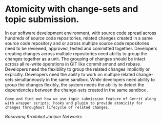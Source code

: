# Atomicity with change-sets and topic submission.

In our software development environment, with source code spread across hundreds of source code repositories,  related  changes created in a same source code repository and  or across multiple source code repositories need to be reviewed, approved, tested  and committed together.  Developers creating changes across multiple repositories need ability to group the changes together as a unit. The grouping of changes should be intact across all re-write operations in GIT like commit amend and rebase.  Developers need the flexibility to group the related changes implicitly or explicitly. Developers need the ability to work on multiple related change-sets simultaneously in the same sandbox. While developers need ability to group the changes flexibly, the system needs the ability to detect the dependencies between the change-sets  created in the same sandbox .

    Come and find out how we use topic submission feature of Gerrit along with wrapper scripts, hooks and plugin to provide atomicity for changes throughout lifecycle of related changes.

*Basavaraj Kradakal Juniper Networks*
